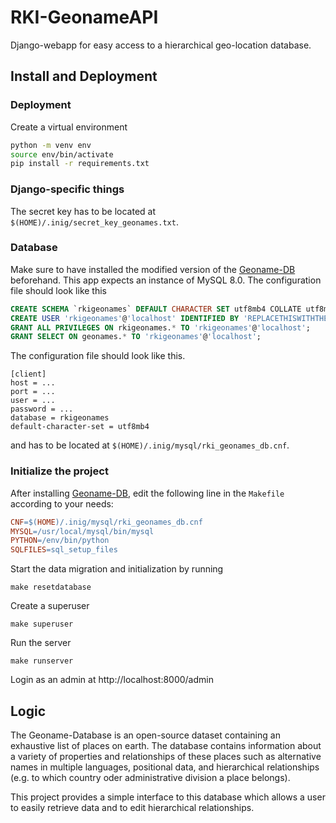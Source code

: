 # RKI-GeonameAPI

Django-webapp for easy access to a hierarchical geo-location database.

## Install and Deployment

### Deployment

Create a virtual environment

```bash
python -m venv env
source env/bin/activate
pip install -r requirements.txt
```

### Django-specific things

The secret key has to be located at `$(HOME)/.inig/secret_key_geonames.txt`.

### Database

Make sure to have installed the modified version of the [Geoname-DB](https://github.com/benmaier/GeoNames-MySQL-DataImport) beforehand. This app expects an instance of MySQL 8.0. The configuration file should look like this

```sql
CREATE SCHEMA `rkigeonames` DEFAULT CHARACTER SET utf8mb4 COLLATE utf8mb4_unicode_ci ;
CREATE USER 'rkigeonames'@'localhost' IDENTIFIED BY 'REPLACETHISWITHTHERIGHTPASSWORD';
GRANT ALL PRIVILEGES ON rkigeonames.* TO 'rkigeonames'@'localhost';
GRANT SELECT ON geonames.* TO 'rkigeonames'@'localhost';
```

The configuration file should look like this.

```config
[client]
host = ...
port = ...
user = ...
password = ...
database = rkigeonames
default-character-set = utf8mb4
```

and has to be located at `$(HOME)/.inig/mysql/rki_geonames_db.cnf`.

### Initialize the project

After installing [Geoname-DB](https://github.com/benmaier/GeoNames-MySQL-DataImport), edit the following line in the `Makefile` according to your needs:

```Makefile
CNF=$(HOME)/.inig/mysql/rki_geonames_db.cnf
MYSQL=/usr/local/mysql/bin/mysql
PYTHON=/env/bin/python
SQLFILES=sql_setup_files
```

Start the data migration and initialization by running

    make resetdatabase

Create a superuser

    make superuser

Run the server

    make runserver

Login as an admin at http://localhost:8000/admin

## Logic

The Geoname-Database is an open-source dataset containing an exhaustive list of places on earth.
The database contains information about a variety of properties and relationships of these places
such as alternative names in multiple languages, positional data, and hierarchical relationships
(e.g. to which country oder administrative division a place belongs).

This project provides a simple interface to this database which allows a user to easily
retrieve data and to edit hierarchical relationships.


